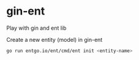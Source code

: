 # gin-ent
Play with gin and ent lib

Create a new entity (model) in gin-ent
```sh
go run entgo.io/ent/cmd/ent init <entity-name>
```
